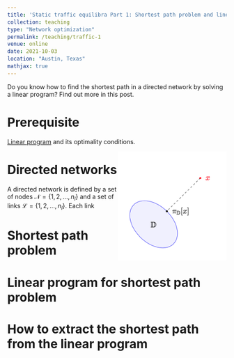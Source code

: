 ```yaml
---
title: 'Static traffic equilibra Part 1: Shortest path problem and linear program'
collection: teaching
type: "Network optimization"
permalink: /teaching/traffic-1
venue: online
date: 2021-10-03
location: "Austin, Texas"
mathjax: true
---
```


Do you know how to find the shortest path in a directed network by solving a linear program? Find out more in this post.

# Prerequisite

[Linear program](https://en.wikipedia.org/wiki/Linear_programming) and its optimality conditions.

<img src="/images/projection.png" width="250" height="250" img align='right'>

# Directed networks

A directed network is defined by a set of nodes $\mathcal{N}=\{1, 2, \ldots, n_l\}$ and a set of links $\mathcal{L}=\{1, 2, \ldots, n_l\}$. Each link 

# Shortest path problem

# Linear program for shortest path problem

# How to extract the shortest path from the linear program

